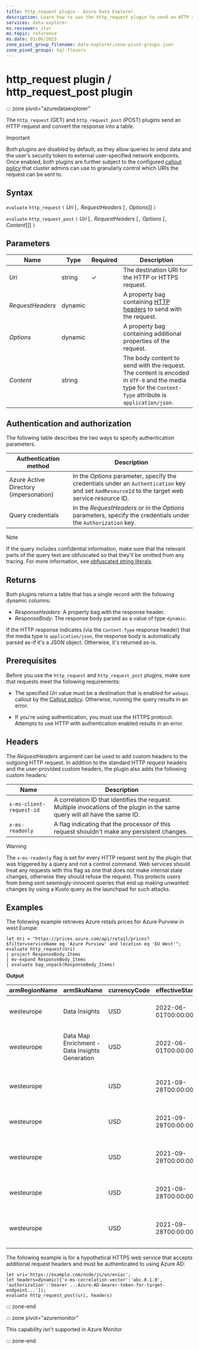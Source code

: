 ```yaml
---
title: http_request plugin - Azure Data Explorer
description: Learn how to use the http_request plugin to send an HTTP request and convert the response into a table.
services: data-explorer
ms.reviewer: zivc
ms.topic: reference
ms.date: 03/06/2023
zone_pivot_group_filename: data-explorer/zone-pivot-groups.json
zone_pivot_groups: kql-flavors
---
```

# http_request plugin / http_request_post plugin

::: zone pivot="azuredataexplorer"

The `http_request` (GET) and `http_request_post` (POST) plugins send an HTTP request and convert the response into a table.

> [!IMPORTANT]
> Both plugins are disabled by default, as they allow queries to send data
> and the user's security token to external user-specified network endpoints.
> Once enabled, both plugins are further subject to the configured
> [callout policy](../management/calloutpolicy.md) that cluster admins
> can use to granularly control which URIs the request can be sent to.

## Syntax

`evaluate` `http_request` `(` *Uri* [`,` *RequestHeaders* [`,` *Options*]] `)`

`evaluate` `http_request_post` `(` *Uri* [`,` *RequestHeaders* [`,` *Options* [`,` *Content*]]] `)`

## Parameters

| Name | Type | Required | Description |
|--|--|--|--|
| *Uri* | string | &check; | The destination URI for the HTTP or HTTPS request. |
| *RequestHeaders* | dynamic |  | A property bag containing [HTTP headers](#headers) to send with the request. |
| *Options* | dynamic |  | A property bag containing additional properties of the request. |
| *Content* | string |  | The body content to send with the request. The content is encoded in `UTF-8` and the media type for the `Content-Type` attribute is `application/json`. |

## Authentication and authorization

The following table describes the two ways to specify authentication parameters.

|Authentication method|Description|
|--|--|
|Azure Active Directory (impersonation)|In the *Options* parameter, specify the credentials under an `Authentication` key and set `AadResourceId` to the target web service resource ID.|
|Query credentials|In the *RequestHeaders* or in the *Options* parameters, specify the credentials under the `Authorization` key.|

> [!NOTE]
> If the query includes confidential information, make sure that the relevant parts of the query text are obfuscated so that they'll be omitted from any tracing.
> For more information, see [obfuscated string literals](./scalar-data-types/string.md#obfuscated-string-literals).

## Returns

Both plugins return a table that has a single record with the following dynamic columns:

* *ResponseHeaders*: A property bag with the response header.
* *ResponseBody*: The response body parsed as a value of type `dynamic`.

If the HTTP response indicates (via the `Content-Type` response header) that the media type is `application/json`,
the response body is automatically parsed as-if it's a JSON object. Otherwise, it's returned as-is.

## Prerequisites

Before you use the `http_request` and `http_request_post` plugins, make sure that requests meet the following requirements:

* The specified *Uri* value must be a destination that is enabled for `webapi` callout by the [Callout policy](../management/calloutpolicy.md). Otherwise, running the query results in an error.

* If you're using authentication, you must use the HTTPS protocol. Attempts to use HTTP with authentication enabled results in an error.

## Headers

The *RequestHeaders* argument can be used to add custom headers
to the outgoing HTTP request. In addition to the standard HTTP request headers
and the user-provided custom headers, the plugin also adds the following
custom headers:

| Name | Description |
|--|--|
| `x-ms-client-request-id` | A correlation ID that identifies the request. Multiple invocations of the plugin in the same query will all have the same ID. |
| `x-ms-readonly` | A flag indicating that the processor of this request shouldn't make any persistent changes. |

> [!WARNING]
> The `x-ms-readonly` flag is set for every HTTP request sent by the plugin
> that was triggered by a query and not a control command. Web services should
> treat any requests with this flag as one that does not make internal
> state changes, otherwise they should refuse the request. This protects users from being
> sent seemingly-innocent queries that end up making unwanted changes by using
> a Kusto query as the launchpad for such attacks.

## Examples

The following example retrieves Azure retails prices for Azure Purview in west Europe:

<!-- csl -->
```kusto
let Uri = "https://prices.azure.com/api/retail/prices?$filter=serviceName eq 'Azure Purview' and location eq 'EU West'";
evaluate http_request(Uri)
| project ResponseBody.Items
| mv-expand ResponseBody_Items
| evaluate bag_unpack(ResponseBody_Items)
```

**Output**

| armRegionName |                   armSkuName                   | currencyCode |  effectiveStartDate  | isPrimaryMeterRegion | location |               meterId                |                      meterName                       |  productId   |                     productName                     | retailPrice | serviceFamily |  serviceId   |  serviceName  |       skuId       |                 skuName                  | tierMinimumUnits |    type     | unitOfMeasure | unitPrice |
|---------------|------------------------------------------------|--------------|----------------------|----------------------|----------|--------------------------------------|------------------------------------------------------|--------------|-----------------------------------------------------|-------------|---------------|--------------|---------------|-------------------|------------------------------------------|------------------|-------------|---------------|-----------|
| westeurope    | Data Insights                                  | USD          | 2022-06-01T00:00:00Z | false                | EU West  | 8ce915f7-20db-564d-8cc3-5702a7c952ab | Data Insights Insights Report Consumption            | DZH318Z08M22 | Azure Purview Data Map                              |        0.21 | Analytics     | DZH318Q66D0F | Azure Purview | DZH318Z08M22/006C | Catalog Insights                         |                0 | Consumption | 1 API Calls   |      0.21 |
| westeurope    | Data Map Enrichment - Data Insights Generation | USD          | 2022-06-01T00:00:00Z | false                | EU West  | 7ce2db1d-59a0-5193-8a57-0431a10622b6 | Data Map Enrichment - Data Insights Generation vCore | DZH318Z08M22 | Azure Purview Data Map                              |        0.82 | Analytics     | DZH318Q66D0F | Azure Purview | DZH318Z08M22/005C | Data Map Enrichment - Insight Generation |                0 | Consumption | 1 Hour        |      0.82 |
| westeurope    |                                                | USD          | 2021-09-28T00:00:00Z | false                | EU West  | 053e2dcb-82c0-5e50-86cd-1f1c8d803705 | Power BI vCore                                        | DZH318Z08M23 | Azure Purview Scanning Ingestion and Classification |           0 | Analytics     | DZH318Q66D0F | Azure Purview | DZH318Z08M23/0005 | Power BI                                  |                0 | Consumption | 1 Hour        |         0 |
| westeurope    |                                                | USD          | 2021-09-28T00:00:00Z | false                | EU West  | a7f57f26-5f31-51e5-a5ed-ffc2b0da37b9 | Resource Set vCore                                   | DZH318Z08M22 | Azure Purview Data Map                              |        0.21 | Analytics     | DZH318Q66D0F | Azure Purview | DZH318Z08M22/000X | Resource Set                             |                0 | Consumption | 1 Hour        |      0.21 |
| westeurope    |                                                | USD          | 2021-09-28T00:00:00Z | false                | EU West  | 5d157295-441c-5ea7-ba7c-5083026dc456 | SQL Server vCore                                     | DZH318Z08M23 | Azure Purview Scanning Ingestion and Classification |           0 | Analytics     | DZH318Q66D0F | Azure Purview | DZH318Z08M23/000F | SQL Server                               |                0 | Consumption | 1 Hour        |         0 |
| westeurope    |                                                | USD          | 2021-09-28T00:00:00Z | false                | EU West  | 0745df0d-ce4f-52db-ac31-ac574d4dcfe5 | Standard Capacity Unit                               | DZH318Z08M22 | Azure Purview Data Map                              |       0.411 | Analytics     | DZH318Q66D0F | Azure Purview | DZH318Z08M22/0002 | Standard                                 |                0 | Consumption | 1 Hour        |     0.411 |
| westeurope    |                                                | USD          | 2021-09-28T00:00:00Z | false                | EU West  | 811e3118-5380-5ee8-a5d9-01d48d0a0627 | Standard vCore                                       | DZH318Z08M23 | Azure Purview Scanning Ingestion and Classification |        0.63 | Analytics     | DZH318Q66D0F | Azure Purview | DZH318Z08M23/0009 | Standard                                 |                0 | Consumption | 1 Hour        |      0.63 |

The following example is for a hypothetical HTTPS web service that accepts additional request headers and must be authenticated to using Azure AD:

<!-- csl -->
```kusto
let uri='https://example.com/node/js/on/eniac';
let headers=dynamic({'x-ms-correlation-vector':'abc.0.1.0', 'authorization':'bearer ...Azure-AD-bearer-token-for-target-endpoint...'});
evaluate http_request_post(uri, headers)
```

::: zone-end

::: zone pivot="azuremonitor"

This capability isn't supported in Azure Monitor

::: zone-end
